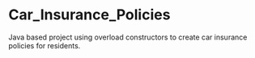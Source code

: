 # Car_Insurance_Policies
Java based project using overload constructors to create car insurance policies for residents.
